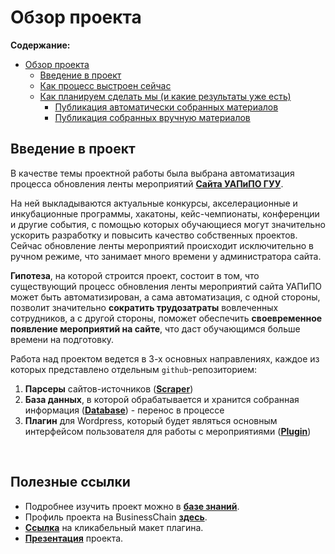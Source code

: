 # Обзор проекта

**Содержание:**

- [Обзор проекта](https://github.com/Project-Frogger/Wiki)
  - [Введение в проект](https://github.com/Project-Frogger/Wiki#введение)
  - [Как процесс выстроен сейчас](https://github.com/Project-Frogger/Wiki#как-процесс-выстроен-сейчас)
  - [Как планируем сделать мы (и какие результаты уже есть)](https://github.com/Project-Frogger/Wiki#как-планируем-сделать-мы-и-какие-результаты-уже-есть)
    - [Публикация автоматически собранных материалов](https://github.com/Project-Frogger/Wiki#публикация-автоматически-собранных-материалов)
    - [Публикация собранных вручную материалов](https://github.com/Project-Frogger/Wiki#публикация-собранных-вручную-материалов)

## Введение в проект

В качестве темы проектной работы была выбрана автоматизация процесса обновления ленты мероприятий [**Сайта УАПиПО ГУУ**](http://pmo.guu.ru/all-events/).

На ней выкладываются актуальные конкурсы, акселерационные и инкубационные программы, хакатоны, кейс-чемпионаты, конференции и другие события, с помощью которых обучающиеся могут значительно ускорить разработку и повысить качество собственных проектов. Сейчас обновление ленты мероприятий происходит исключительно в ручном режиме, что занимает много времени у администратора сайта.

**Гипотеза**, на которой строится проект, состоит в том, что существующий процесс обновления ленты мероприятий сайта УАПиПО может быть автоматизирован, а сама автоматизация, с одной стороны, позволит значительно **сократить трудозатраты** вовлеченных сотрудников, а с другой стороны, поможет обеспечить **своевременное появление мероприятий на сайте**, что даст обучающимся больше времени на подготовку.

Работа над проектом ведется в 3-х основных направлениях, каждое из которых представлено отдельным `github`-репозиторием:

1. **Парсеры** сайтов-источников ([**Scraper**](https://github.com/Project-Frogger/Scraper))
2. **База данных**, в которой обрабатывается и хранится собранная информация ([**Database**](https://github.com/Project-Frogger/Database)) - перенос в процессе
3. **Плагин** для Wordpress, который будет являться основным интерфейсом пользователя для работы с мероприятиями ([**Plugin**](https://github.com/Project-Frogger/Plugin))

<br>

## Полезные ссылки

- Подробнее изучить проект можно в [**базе знаний**](https://github.com/Project-Frogger/Wiki).
- Профиль проекта на BusinessChain [**здесь**](https://businesschain.io/bch/view/projectsListCard?id=7494).
- [**Ссылка**](https://www.figma.com/proto/TXm86pkiun9Sf7NkPUoxER/Untitled?page-id=402%3A5&node-id=405%3A67&viewport=241%2C48%2C0.11&scaling=contain&starting-point-node-id=405%3A67) на кликабельный макет плагина.
- [**Презентация**](https://drive.google.com/file/d/11cN6os0wdJjYvrd-d1WUgPTuBZvm-WmM/view?usp=sharing) проекта.
